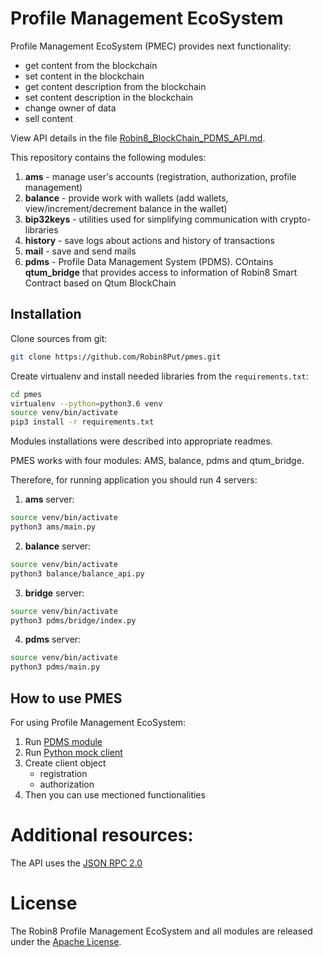 # Profile Management EcoSystem

Profile Management EcoSystem (PMEC) provides next functionality:

- get content from the blockchain
- set content in the blockchain
- get content description from the blockchain
- set content description in the blockchain
- change owner of data
- sell content

View API details in the file [Robin8_BlockChain_PDMS_API.md](pdms/Robin8_BlockChain_PDMS_API.md).

This repository contains the following modules:

1. **ams** - manage user's accounts (registration, authorization, profile management)
2. **balance** - provide work with wallets (add wallets, view/increment/decrement balance in the wallet)
4. **bip32keys** - utilities used for simplifying communication with crypto-libraries
3. **history** - save logs about actions and history of transactions
5. **mail** - save and send mails
6. **pdms** - Profile Data Management System (PDMS). COntains **qtum_bridge** that provides access to information of Robin8 Smart Contract based on Qtum BlockChain

## Installation

Clone sources from git:

```bash
git clone https://github.com/Robin8Put/pmes.git
```

Create virtualenv and install needed libraries from the `requirements.txt`:

```bash
cd pmes
virtualenv --python=python3.6 venv
source venv/bin/activate
pip3 install -r requirements.txt
```

Modules installations were described into appropriate readmes.


PMES works with four modules: AMS, balance, pdms and qtum_bridge.

Therefore, for running application you should run 4 servers:

1. **ams** server:

```bash
source venv/bin/activate
python3 ams/main.py
```

2. **balance** server:

```bash
source venv/bin/activate
python3 balance/balance_api.py
```

3. **bridge** server:

```bash
source venv/bin/activate
python3 pdms/bridge/index.py
```

4. **pdms** server:

```bash
source venv/bin/activate
python3 pdms/main.py
```


## How to use PMES

For using Profile Management EcoSystem:

1. Run [PDMS module](https://github.com/Robin8Put/pmes/tree/master/pdms)
2. Run [Python mock client](https://github.com/Robin8Put/pdms_py_client)
3. Create client object
	- registration
	- authorization
4. Then you can use mectioned functionalities

# Additional resources:  
The API uses the [JSON RPC 2.0](http://www.jsonrpc.org/specification) 

# License

The Robin8 Profile Management EcoSystem and all modules are released under the [Apache License](https://www.apache.org/licenses/LICENSE-2.0).